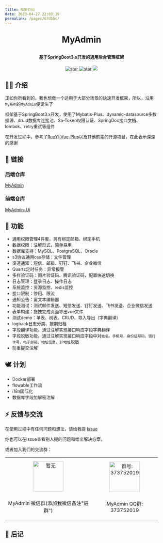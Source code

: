```yaml
---
title: 框架介绍
date: 2023-04-27 22:03:19
permalink: /pages/67d5bc/
---
```


<h1 align="center" style="margin: 30px 0 30px; font-weight: bold;">MyAdmin</h1>
<h4 align="center">基于SpringBoot3.x开发的通用后台管理框架</h4>
<p align="center">
<a href='https://gitee.com/daenmax/myadmin/stargazers'>
<img src='https://gitee.com/daenmax/myadmin/badge/star.svg?theme=dark' alt='star'>
</a>
<a href='https://github.com/daenmax/myadmin'>
<img src='https://img.shields.io/github/stars/daenmax/myadmin.svg?style=social&label=Stars' alt='star'>
</a>
<a href="https://gitee.com/classicChickenWings/ape-frame">
<img src="https://img.shields.io/badge/version-v1.1.0-brightgreen.svg">
</a>
</p>

## 🐻‍❄️ 介绍

正如你所看到的，我也想做一个适用于大部分场景的快速开发框架，所以，沿用`My系列`的`MyAdmin`便诞生了

框架基于SpringBoot3.x开发，使用了Mybatis-Plus、dynamic-datasource多数据源、druid数据库连接池、Sa-Token权限认证、SpringDoc接口文档、lombok、retry重试等组件

在开发过程中，参考了[RuoYi-Vue-Plus](https://gitee.com/dromara/RuoYi-Vue-Plus/)以及其他前辈的开源项目，在此表示深深的感谢

## 🦊 链接


### 后端仓库

[MyAdmin](https://gitee.com/daenmax/myadmin)

### 前端仓库

[MyAdmin-Ui](https://gitee.com/daenmax/myadmin-ui)

## 🦄 功能

- 通用权限管理4件套，另有绑定邮箱、绑定手机
- 数据权限：注解形式，简单易用
- 数据库支持：MySQL、PostgreSQL、Oracle
- s3协议通用oss存储：文件管理
- 渠道通知：短信、邮箱、钉钉、飞书、企业微信
- Quartz定时任务：异常报警
- 多样验证码：图片验证码、腾讯验证码，配置快速切换
- 日志管理：登录日志、操作日志
- 系统监控：资源监控、redis监控
- 接口限制：停用、限流
- 通知公告：富文本编辑器
- 功能测试：测试邮件发送、短信发送、钉钉发送、飞书发送、企业微信发送
- 表单构建：拖拽完成页面导出vue文件
- 测试demo：单表、树表、CRUD、导入导出（字典翻译）
- logback日志分类、按期归档
- 字段翻译功能，通过注解实现接口响应字段字典翻译
- 字段脱敏功能，通过注解实现接口响应字段中对`姓名，手机号，身份证号码，银行卡号，电子邮箱，地址信息，IP地址`脱敏
- 防重提交注解

## 🕊️ 计划

- Docker部署
- flowable工作流
- i18n国际化
- 数据库字段加解密注解

## ⚡ 反馈与交流

在使用过程中有任何问题和想法，请给我提 [Issue](https://gitee.com/daenmax/myadmin/issues)

你也可以在Issue查看别人提的问题和给出解决方案。

或者加入我们的交流群：

<table>
  <tbody>
    <tr>
      <td align="center" valign="middle">
        <img src="#" alt="暂无" class="no-zoom" style="width:100px;margin: 10px;">
        <p>MyAdmin 微信群(添加我微信备注"进群")</p>
      </td>
      <td align="center" valign="middle">
        <img src="https://daenmax.github.io/myadmin/img/%E9%A6%96%E9%A1%B5%E5%9B%BE%E7%89%87/qqGroup.png" alt="群号: 373752019" style="width:100px;margin: 10px;">
        <p>MyAdmin QQ群: 373752019</p>
      </td>
    </tr>
  </tbody>
</table>

## 🐽 后记

